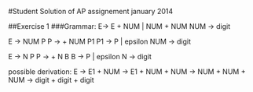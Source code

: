 #Student Solution of AP assignement january 2014

##Exercise 1
###Grammar:
E-> E + NUM | NUM + NUM
NUM -> digit

E   -> NUM P
P   -> + NUM P1
P1  -> P | epsilon
NUM -> digit

E   -> N P
P   -> + N B
B  -> P | epsilon
N -> digit

possible derivation:
E -> E1 + NUM -> E1 + NUM + NUM -> NUM + NUM + NUM -> digit + digit + digit
